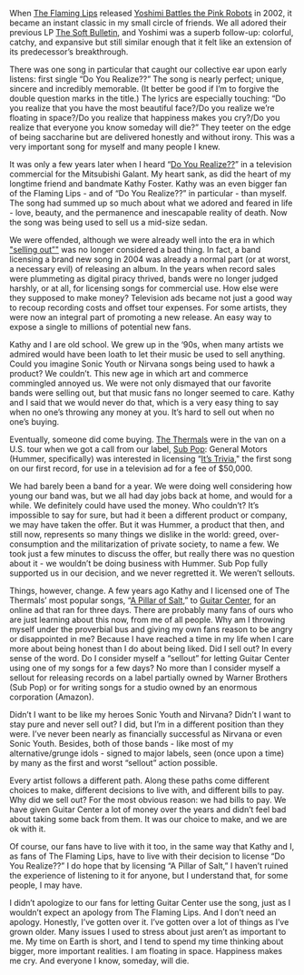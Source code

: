 When [The Flaming Lips](http://www.flaminglips.com/) released [Yoshimi Battles the Pink Robots](http://www.amoeba.com/yoshimi-battles-the-pink-robots-cd-the-flaming-lips/albums/866651/?code=ACEEdoTeiUw&gclid=CI2Nz6OAlc8CFdKIfgods4sLgA) in 2002, it became an instant classic in my small circle of friends. We all adored their previous LP [The Soft Bulletin](http://www.amoeba.com/the-soft-bulletin-lp-the-flaming-lips/albums/957821/), and Yoshimi was a superb follow-up: colorful, catchy, and expansive but still similar enough that it felt like an extension of its predecessor’s breakthrough. 

There was one song in particular that caught our collective ear upon early listens: first single “Do You Realize??” The song is nearly perfect; unique, sincere and incredibly memorable. (It better be good if I’m to forgive the double question marks in the title.) The lyrics are especially touching: “Do you realize that you have the most beautiful face?/Do you realize we’re floating in space?/Do you realize that happiness makes you cry?/Do you realize that everyone you know someday will die?” They teeter on the edge of being saccharine but are delivered honestly and without irony. This was a very important song for myself and many people I knew.

It was only a few years later when I heard “[Do You Realize??](https://youtu.be/lPXWt2ESxVY)” in a television commercial for the Mitsubishi Galant. My heart sank, as did the heart of my longtime friend and bandmate Kathy Foster. Kathy was an even bigger fan of the Flaming Lips - and of “Do You Realize??” in particular - than myself. The song had summed up so much about what we adored and feared in life - love, beauty, and the permanence and inescapable reality of death. Now the song was being used to sell us a mid-size sedan. 

We were offended, although we were already well into the era in which ["selling out”"](https://youtu.be/s6zVUvmkyvA) was no longer considered a bad thing. In fact, a band licensing a brand new song in 2004 was already a normal part (or at worst, a necessary evil) of releasing an album. In the years when record sales were plummeting as digital piracy thrived, bands were no longer judged harshly, or at all, for licensing songs for commercial use. How else were they supposed to make money? Television ads became not just a good way to recoup recording costs and offset tour expenses. For some artists, they were now an integral part of promoting a new release. An easy way to expose a single to millions of potential new fans.

Kathy and I are old school. We grew up in the ‘90s, when many artists we admired would have been loath to let their music be used to sell anything. Could you imagine Sonic Youth or Nirvana songs being used to hawk a product? We couldn’t. This new age in which art and commerce commingled annoyed us. We were not only dismayed that our favorite bands were selling out, but that music fans no longer seemed to care. Kathy and I said that we would never do that, which is a very easy thing to say when no one’s throwing any money at you. It’s hard to sell out when no one’s buying.

Eventually, someone did come buying. [The Thermals](http://www.thethermals.com/) were in the van on a U.S. tour when we got a call from our label, [Sub Pop](http://www.subpop.com/): General Motors (Hummer, specifically) was interested in licensing “[It’s Trivia](https://www.youtube.com/watch?v=G1f-cHURqEE)," the first song on our first record, for use in a television ad for a fee of $50,000. 

We had barely been a band for a year. We were doing well considering how young our band was, but we all had day jobs back at home, and would for a while. We definitely could have used the money. Who couldn’t? It’s impossible to say for sure, but had it been a different product or company, we may have taken the offer. But it was Hummer, a product that then, and still now, represents so many things we dislike in the world: greed, over-consumption and the militarization of private society, to name a few. We took just a few minutes to discuss the offer, but really there was no question about it - we wouldn’t be doing business with Hummer. Sub Pop fully supported us in our decision, and we never regretted it. We weren’t sellouts.

Things, however, change. A few years ago Kathy and I licensed one of The Thermals’ most popular songs, “[A Pillar of Salt](https://youtu.be/HwgNMrs-i80),” to [Guitar Center](http://www.guitarcenter.com/), for an online ad that ran for three days. There are probably many fans of ours who are just learning about this now, from me of all people. Why am I throwing myself under the proverbial bus and giving my own fans reason to be angry or disappointed in me? Because I have reached a time in my life when I care more about being honest than I do about being liked. Did I sell out? In every sense of the word. Do I consider myself a “sellout” for letting Guitar Center using one of my songs for a few days? No more than I consider myself a sellout for releasing records on a label partially owned by Warner Brothers (Sub Pop) or for writing songs for a studio owned by an enormous corporation (Amazon).

Didn’t I want to be like my heroes Sonic Youth and Nirvana? Didn’t I want to stay pure and never sell out? I did, but I’m in a different position than they were. I’ve never been nearly as financially successful as Nirvana or even Sonic Youth. Besides, both of those bands - like most of my alternative/grunge idols - signed to major labels, seen (once upon a time) by many as the first and worst “sellout” action possible. 

Every artist follows a different path. Along these paths come different choices to make, different decisions to live with, and different bills to pay. Why did we sell out? For the most obvious reason: we had bills to pay. We have given Guitar Center a lot of money over the years and didn’t feel bad about taking some back from them. It was our choice to make, and we are ok with it.

Of course, our fans have to live with it too, in the same way that Kathy and I, as fans of The Flaming Lips, have to live with their decision to license “Do You Realize??” I do hope that by licensing “A Pillar of Salt,” I haven’t ruined the experience of listening to it for anyone, but I understand that, for some people, I may have. 

I didn’t apologize to our fans for letting Guitar Center use the song, just as I wouldn’t expect an apology from The Flaming Lips. And I don’t need an apology. Honestly, I’ve gotten over it. I’ve gotten over a lot of things as I’ve grown older. Many issues I used to stress about just aren’t as important to me. My time on Earth is short, and I tend to spend my time thinking about bigger, more important realities. I am floating in space. Happiness makes me cry. And everyone I know, someday, will die.

